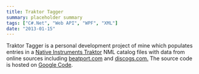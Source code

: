 ```yaml
---
title: Traktor Tagger
summary: placeholder summary
tags: ["C#.Net", "Web API", "WPF", "XML"]
date: "2013-01-15"
---
```


Traktor Tagger is a personal development project of mine which populates entries in a [Native Instruments Traktor](http://www.native-instruments.com/en/traktor/) NML catalog files with data from online sources including [beatport.com](http://www.beatport.com/) and [discogs.com.](http://www.discogs.com/) The source code is hosted on [Google Code](http://code.google.com/p/traktor-tagger/).
